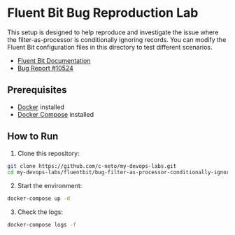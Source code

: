 # Fluent Bit Bug Reproduction Lab

This setup is designed to help reproduce and investigate the issue where the filter-as-processor is conditionally ignoring records. You can modify the Fluent Bit configuration files in this directory to test different scenarios.

- [Fluent Bit Documentation](https://docs.fluentbit.io/manual/)
- [Bug Report #10524](https://github.com/fluent/fluent-bit/issues/10524)

## Prerequisites

- [Docker](https://www.docker.com/get-started) installed
- [Docker Compose](https://docs.docker.com/compose/install/) installed

## How to Run

1. Clone this repository:

```sh
git clone https://github.com/c-neto/my-devops-labs.git
cd my-devops-labs/fluentbit/bug-filter-as-processor-conditionally-ignoring
```

2. Start the environment:

```sh
docker-compose up -d
```

3. Check the logs:

```sh
docker-compose logs -f
```
